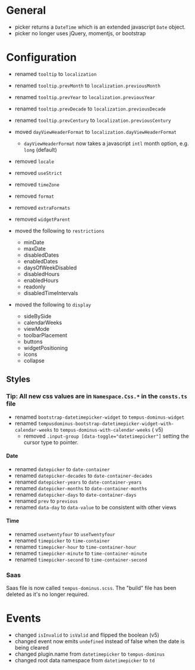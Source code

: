 # General

* picker returns a `DateTime` which is an extended javascript `Date` object.
* picker no longer uses jQuery, momentjs, or bootstrap

# Configuration

* renamed `tooltip` to `localization`
* renamed `tooltip.prevMonth` to `localization.previousMonth`
* renamed `tooltip.prevYear` to `localization.previousYear`
* renamed `tooltip.prevDecade` to `localization.previousDecade`
* renamed `tooltip.prevCentury` to `localization.previousCentury`
* moved `dayViewHeaderFormat` to `localization.dayViewHeaderFormat`
    * `dayViewHeaderFormat` now takes a javascript `intl` month option, e.g. `long` (default)

* removed `locale`
* removed `useStrict`
* removed `timeZone`
* removed `format`
* removed `extraFormats`
* removed `widgetParent`

* moved the following to `restrictions`
    * minDate
    * maxDate
    * disabledDates
    * enabledDates
    * daysOfWeekDisabled
    * disabledHours
    * enabledHours
    * readonly
    * disabledTimeIntervals

* moved the following to `display`
    * sideBySide
    * calendarWeeks
    * viewMode
    * toolbarPlacement
    * buttons
    * widgetPositioning
    * icons
    * collapse

## Styles

### Tip: All new css values are in `Namespace.Css.*` in the `consts.ts` file
* renamed `bootstrap-datetimepicker-widget` to `tempus-dominus-widget`
* renamed `tempusdominus-bootstrap-datetimepicker-widget-with-calendar-weeks` to `tempus-dominus-with-calendar-weeks`  (
  v5)
  * removed `.input-group [data-toggle="datetimepicker"]` setting the cursor type to pointer.
  
 #### Date

* renamed `datepicker` to `date-container`
* renamed `datepicker-decades` to `date-container-decades`
* renamed `datepicker-years` to `date-container-years`
* renamed `datepicker-months` to `date-container-months`
* renamed `datepicker-days` to `date-container-days`
* renamed `prev` to `previous`
* renamed `data-day` to `data-value` to be consistent with other views

#### Time

* renamed `usetwentyfour` to `useTwentyfour`
* renamed `timepicker` to `time-container`
* renamed `timepicker-hour` to `time-container-hour`
* renamed `timepicker-minute` to `time-container-minute`
* renamed `timepicker-second` to `time-container-second`

### Saas

Saas file is now called `tempus-dominus.scss`. The "build" file has been deleted as it's no longer required.

# Events

* changed `isInvalid` to `isValid` and flipped the boolean (v5)
* changed event now emits `undefined` instead of false when the date is being cleared
* changed plugin.name from `datetimepicker` to `tempus-dominus`
* changed root data namespace from `datetimepicker` to `td`